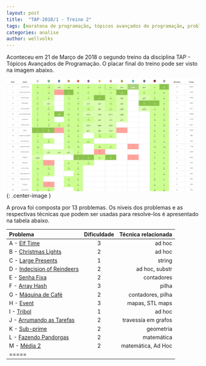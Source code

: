 ```yaml
---
layout: post
title:  "TAP-2018/1 - Treino 2"
tags: [maratona de programação, tópicos avançados de programação, problemset, analise]
categories: analise
author: wellvolks
---
```


Aconteceu em 21 de Março de 2018 o segundo treino da disciplina TAP - Tópicos
Avançados de Programação. O placar final do treino pode ser visto na imagem
abaixo.

![Placar final do Treino-2 - TAP/2018-1](/_assets/images/placar-treino-2-tap-2018-1.PNG){: .center-image }


A prova foi composta por 13 problemas. Os níveis dos problemas e as respectivas técnicas que podem ser usadas para resolve-los é apresentado na tabela abaixo.

| Problema                                                  | Dificuldade   | Técnica relacionada      |
|:----------------------------------------------------------|:-------------:|-------------------------:|
|A - <a href="#elf">Elf Time</a>                            | 3             | ad hoc                   |
|B - <a href="#christmas">Christmas Lights</a>              | 2             | ad hoc                   |
|C - <a href="#large">Large Presents</a>                    | 1             | string                   |
|D - <a href="#indecision">Indecision of Reindeers</a>      | 2             | ad hoc, substr           |
|E - <a href="#senha">Senha Fixa</a>                        | 2             | contadores               |
|F - <a href="#array">Array Hash</a>                        | 3             | pilha                    |
|G - <a href="#maquina">Máquina de Café</a>                 | 2             | contadores, pilha        |
|H - <a href="#event">Event</a>                             | 3             | mapas, STL maps          |
|I - <a href="#tribol">Tribol</a>                           | 1             | ad hoc                   |
|J - <a href="#arrumando">Arrumando as Tarefas</a>          | 2             | travessia em grafos      |
|K - <a href="#sub">Sub-prime</a>                           | 2             | geometria                |
|L - <a href="#fazendo">Fazendo Pandorgas</a>               | 2             | matemática               |
|M - <a href="#media">Média 2</a>                           | 2             | matemática, Ad Hoc       |
|=====

<br>
<!--
{% include analises/Treino-2-TAP-2018-1/elf.md %} <br>
{% include analises/Treino-2-TAP-2018-1/christmas.md %} <br>
{% include analises/Treino-2-TAP-2018-1/large.md %} <br>
{% include analises/Treino-2-TAP-2018-1/indecision.md %} <br>
{% include analises/Treino-2-TAP-2018-1/senha.md %} <br>
{% include analises/Treino-2-TAP-2018-1/array.md %} <br>
{% include analises/Treino-2-TAP-2018-1/maquina.md %} <br>
{% include analises/Treino-2-TAP-2018-1/event.md %} <br>
{% include analises/Treino-2-TAP-2018-1/tribol.md %} <br>
{% include analises/Treino-2-TAP-2018-1/arrumando.md %} <br>
{% include analises/Treino-2-TAP-2018-1/sub.md %} <br>
{% include analises/Treino-2-TAP-2018-1/fazendo.md %} <br>
{% include analises/Treino-2-TAP-2018-1/media.md %}
//-->

